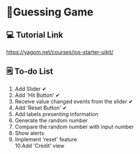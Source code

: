 # 📱Guessing Game

## 💻 Tutorial Link

https://yagom.net/courses/ios-starter-uikit/


## 🗒 To-do List

1. Add Slider ✔
2. Add 'Hit Button' ✔
3. Receive value changed events from the slider ✔
4. Add 'Reset Button' ✔
5. Add labels presenting information
6. Generate the random number
7. Compare the random number with input number
8. Show alerts
9. Implement 'reset' feature<br>10.Add 'Credit' view 
